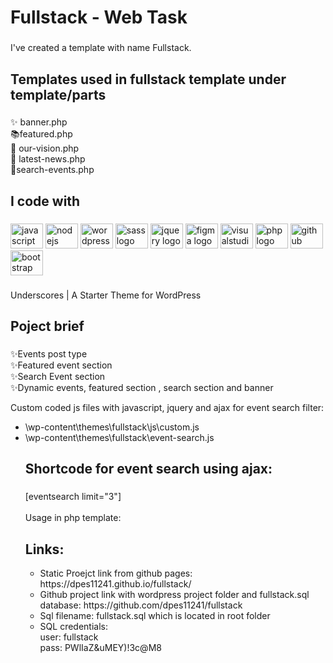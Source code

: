 <h1 align="left">Fullstack - Web Task</h1>

###

<p align="left">I've created a template with name  Fullstack.</p>

###

<h2 align="left">Templates used in fullstack template under template/parts</h2>

###

<p align="left">✨ banner.php<br>📚featured.php<br>🎯 our-vision.php<br>🎲 latest-news.php<br>🎯search-events.php</p>

###

<h2 align="left">I code with</h2>

###

<div align="left">
  <img src="https://cdn.jsdelivr.net/gh/devicons/devicon/icons/javascript/javascript-original.svg" height="40" width="52" alt="javascript logo"  />
  <img src="https://cdn.jsdelivr.net/gh/devicons/devicon/icons/nodejs/nodejs-original.svg" height="40" width="52" alt="nodejs logo"  />
  <img src="https://cdn.jsdelivr.net/gh/devicons/devicon/icons/wordpress/wordpress-original.svg" height="40" width="52" alt="wordpress logo"  />
  <img src="https://cdn.jsdelivr.net/gh/devicons/devicon/icons/sass/sass-original.svg" height="40" width="52" alt="sass logo"  />
  <img src="https://cdn.jsdelivr.net/gh/devicons/devicon/icons/jquery/jquery-original.svg" height="40" width="52" alt="jquery logo"  />
  <img src="https://cdn.jsdelivr.net/gh/devicons/devicon/icons/figma/figma-original.svg" height="40" width="52" alt="figma logo"  />
  <img src="https://cdn.jsdelivr.net/gh/devicons/devicon/icons/visualstudio/visualstudio-plain.svg" height="40" width="52" alt="visualstudio logo"  />
  <img src="https://cdn.jsdelivr.net/gh/devicons/devicon/icons/php/php-original.svg" height="40" width="52" alt="php logo"  />
  <img src="https://cdn.jsdelivr.net/gh/devicons/devicon/icons/github/github-original.svg" height="40" width="52" alt="github logo"  />
  <img src="https://cdn.jsdelivr.net/gh/devicons/devicon/icons/bootstrap/bootstrap-original.svg" height="40" width="52" alt="bootstrap logo"  />
</div>

###

<p align="left">Underscores | A Starter Theme for WordPress</p>

###

<h2 align="left">Poject brief</h2>

###

<p align="left">✨Events post type<br>✨Featured event section<br>✨Search Event section<br>✨Dynamic events, featured section , search section and banner</p>

<p> Custom coded js files with javascript, jquery and ajax for event search filter: </p>
<ul>
  <li>\wp-content\themes\fullstack\js\custom.js </li>
  <li>\wp-content\themes\fullstack\event-search.js </li>
</li>

###

<h2 align="left">Shortcode for event search using ajax:</h2>

###

<p align="left">[eventsearch limit="3"]<br><br>Usage in php template:<br> 

<?php echo do_shortcode( '[eventsearch limit="3"]' );  ?>

</p>

###

<h2 align="left">Links:</h2>

<ul>
    <li> Static Proejct link from github pages: https://dpes11241.github.io/fullstack/ </li>
    <li> Github project link with wordpress project folder and fullstack.sql database: https://github.com/dpes11241/fullstack </li>
    <li> Sql filename: fullstack.sql which is located in root folder </li>
    <li> SQL credentials: <br/>
          user: fullstack <br/>
          pass: PWlIaZ&uMEY)!3c@M8
    </li>
</ul>
